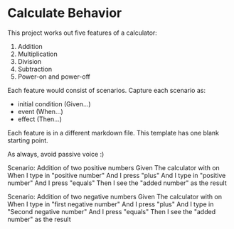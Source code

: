 # Calculate Behavior

This project works out five features of a calculator:

1. Addition
1. Multiplication
1. Division
1. Subtraction
1. Power-on and power-off

Each feature would consist of scenarios.
Capture each scenario as:

- initial condition (Given...)
- event (When...)
- effect (Then...)

Each feature is in a different markdown file.
This template has one blank starting point.

As always, avoid passive voice :)

Scenario: Addition of two positive numbers
 Given The calculator with on
 When I type in "positive number"
And I press "plus"
And I type in "positive number"
And I press "equals"
 Then I see the "added number" as the result
 
 Scenario: Addition of two negative numbers
 Given The calculator with on
 When I type in "first negative number"
And I press "plus"
And I type in "Second negative number"
And I press "equals"
 Then I see the "added number" as the result
 
 
